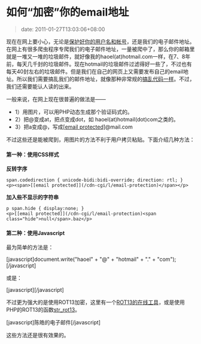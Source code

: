 # 如何“加密”你的email地址
>date: 2011-01-27T13:03:06+08:00


现在在网上要小心，无论是[保护好你的用户名和帐号](/2010/%E5%A6%82%E4%BD%95%E7%AE%A1%E7%90%86%E5%B9%B6%E8%AE%BE%E8%AE%A1%E4%BD%A0%E7%9A%84%E5%8F%A3%E4%BB%A4.md)，还是我们的电子邮件地址。在网上有很多爬虫程序专爬我们的电子邮件地址，一量被爬中了，那么你的邮箱里就是一堆又一堆的垃圾邮件，就好像我的haoel(at)hotmail.com一样，在7、8年前，每天几千封的垃圾邮件。现在hotmail的垃圾邮件过滤得好一些了，不过也有每天40封左右的垃圾邮件。但是我们在自己的网页上又需要发布自己的email地址。所以我们需要搞乱我们的邮件地址，就像那种非常规的[搞乱代码一样](/2009/%E5%A6%82%E4%BD%95%E5%8A%A0%E5%AF%86-%E6%B7%B7%E4%B9%B1C%E6%BA%90%E4%BB%A3%E7%A0%81.md)。不过，我们还需要能认人读的出来。


一般来说，在网上现在很普遍的做法是——


* 1）用图片，可以用PHP动态生成那个验证码式的。
* 2）把@变成at，把点变成dot，如 haoel(at)hotmail(dot)com之类的。
* 3）把a变成@，写成[[email protected]](/cdn-cgi/l/email-protection)@mail.com


不过这些还是能被爬到，用图片的方法不利于用户拷贝粘贴。下面介绍几种方法：


#### 第一种：使用CSS样式


**反转字序**



```
span.codedirection { unicode-bidi:bidi-override; direction: rtl; }
<p><span>[[email protected]](/cdn-cgi/l/email-protection)</span></p>
```


**加入些不显示的字符串**



```
p span.hide { display:none; }
<p>[[email protected]](/cdn-cgi/l/email-protection)<span class="hide">null</span>.baz</p>
```

#### 第二种：使用Javascript


最为简单的方法是：


[javascript]document.write("haoel" + "@" + "hotmail" + "." + "com");[/javascript]


或是：


[javascript]<script type="text/javascript">  

<!–  

var string1 = "@";  

var string2 = "haoel";  

var string3 = "hotmail.com";  

var string4 = string2 + string1 + string3;  

document.write("<a href=" + "mail" + "to:" + string2 + string1 + string3 + ">" + string4 + "</a>");  

//–>  

</script>[/javascript]


不过更为强大的是使用ROT13加密，这里有一个[ROT13的在线工具](http://rot13.de/)，或是使用PHP的ROT13的函数[str\_rot13](http://ch2.php.net/str_rot13)。


[javascript]<script type=”text/javascript”>  

document.write(“<n uers=\"znvygb:[[email protected]](/cdn-cgi/l/email-protection)\">”.replace(/[a-zA-Z]/g,  

function(c){return String.fromCharCode((c<=”Z”?90:122)>=(c=c.charCodeAt(0)+13)?c:c-26);}));  

</script>陈皓的电子邮件</a>[/javascript]


这些方法还是很有效果的。


